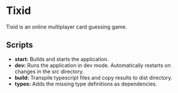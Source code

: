 # Tixid

Tixid is an online multiplayer card guessing game.

## Scripts

- **start:** Builds and starts the application.
- **dev:** Runs the application in dev mode. Automatically restarts on changes in the *src* directory.
- **build:** Transpile typescript files and copy results to dist directory.
- **types:** Adds the missing type definitions as dependencies.
